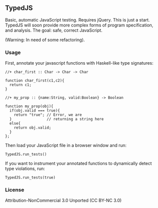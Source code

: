 ## TypedJS

Basic, automatic JavaScript testing. Requires jQuery. This is just a start. TypedJS will soon provide more complex forms of program specification, and analysis. The goal: safe, correct JavaScript.

(Warning: In need of some refactoring).

### Usage

First, annotate your javascript functions with Haskell-like type signatures:

    //+ char_first :: Char -> Char -> Char
    
    function char_first(c1,c2){
      return c1;
    }

    //+ my_prop :: {name:String, valid:Boolean} -> Boolean

    function my_prop(obj){
      if(obj.valid === true){
        return "true"; // Error, we are 
      }                // returning a string here
      else{
        return obj.valid;
      }
    };
  
Then load your JavaScript file in a browser window and run:

    TypedJS.run_tests()
    
If you want to instrument your annotated functions to dynamically detect type violations, run:

    TypedJS.run_tests(true)
    
### License 

Attribution-NonCommercial 3.0 Unported (CC BY-NC 3.0)
